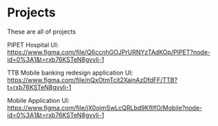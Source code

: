 # Projects
These are all of projects

 PIPET Hospital 
 UI: https://www.figma.com/file/Q6ccnhGOJPrURNYzTAdKOp/PIPET?node-id=0%3A1&t=rxb76KSTeN8gvvli-1

 TTB Mobile banking redesign application
 UI: https://www.figma.com/file/nQxOtmTcit2XajnAzDfdFF/TTB?t=rxb76KSTeN8gvvli-1
 
 Mobile Application 
 UI: https://www.figma.com/file/jX0ojmSwLcQRLbd9KfllfO/Mobile?node-id=0%3A1&t=rxb76KSTeN8gvvli-1
 
